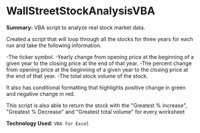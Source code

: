 # WallStreetStockAnalysisVBA

**Summary:** VBA script to analyze real stock market data.

Created a script that will loop through all the stocks for three years for each run and take the following information.

-The ticker symbol.
-Yearly change from opening price at the beginning of a given year to the closing price at the end of that year.
-The percent change from opening price at the beginning of a given year to the closing price at the end of that year.
-The total stock volume of the stock.


It also has conditional formatting that highlights positive change in green and negative change in red.

This script is also able to return the stock with the "Greatest % increase", "Greatest % Decrease" and "Greatest total volume" for every worksheet

**Technology Used:** ``VBA for Excel``
